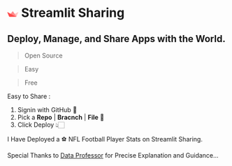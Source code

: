 # <img src="Streamlit.png" width=5%> Streamlit Sharing

## Deploy, Manage, and Share Apps with the World.

> Open Source 

> Easy 

> Free

Easy to Share :

1. Signin with GitHub 🚪
2. Pick a **Repo** | **Bracnch** | **File** 📁
3. Click Deploy 👆🏻

I Have Deployed a ⚽ NFL Football Player Stats on Streamlit Sharing.

Special Thanks to [Data Professor](https://www.youtube.com/dataprofessor) for Precise Explanation and Guidance...
